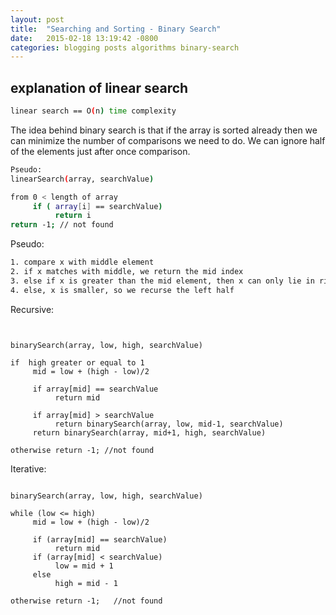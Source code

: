 ```yaml
---
layout: post
title:  "Searching and Sorting - Binary Search"
date:   2015-02-18 13:19:42 -0800
categories: blogging posts algorithms binary-search
---
```


## explanation of linear search

```bash
linear search == O(n) time complexity
```

The idea behind binary search is that if the array is sorted already then we can minimize the number of comparisons we need to do. We can ignore half of the elements just after once comparison.

```bash
Pseudo:
linearSearch(array, searchValue)

from 0 < length of array
     if ( array[i] == searchValue)
          return i
return -1; // not found
```

Pseudo:
```bash
1. compare x with middle element
2. if x matches with middle, we return the mid index
3. else if x is greater than the mid element, then x can only lie in right half subarray after the mid element. we recurse the right half.
4. else, x is smaller, so we recurse the left half
```
Recursive:

<pre><code class="language-java">

binarySearch(array, low, high, searchValue)

if  high greater or equal to 1
     mid = low + (high - low)/2
     
     if array[mid] == searchValue
          return mid

     if array[mid] > searchValue
          return binarySearch(array, low, mid-1, searchValue)
     return binarySearch(array, mid+1, high, searchValue)

otherwise return -1; //not found
</code></pre>

Iterative:

<pre><code class="language-java">
binarySearch(array, low, high, searchValue)

while (low <= high)
     mid = low + (high - low)/2
     
     if (array[mid] == searchValue)
          return mid
     if (array[mid] < searchValue)
          low = mid + 1
     else
          high = mid - 1

otherwise return -1;   //not found
</code></pre>

